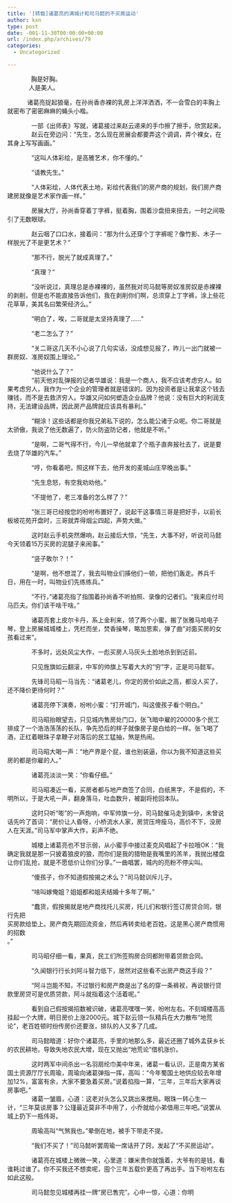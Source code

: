 ```yaml
---
title: '[转载]诸葛亮的满城计和司马懿的不买房运动'
author: kxn
type: post
date: -001-11-30T00:00:00+00:00
url: /index.php/archives/79
categories:
  - Uncategorized

---
```

              胸是好胸。  
  　　　人是美人。

　 　　诸葛亮捉起狼毫，在孙尚香赤裸的乳房上洋洋洒洒，不一会雪白的丰胸上就密布了密密麻麻的蝇头小楷。

　　　　一部《出师表》写就，诸葛接过来赵云递来的手巾擦了擦手，欣赏起来。  
　　　　赵云在旁边问：“先生，怎么现在房展会都要弄这个调调，弄个裸女，在其身上写写画画。”

　　　　“这叫人体彩绘，是高雅艺术，你不懂的。”

　　　　“请教先生。”

　　　　“人体彩绘，人体代表土地，彩绘代表我们的房产商的规划，我们房产商建房就像是艺术家作画一样。”

　　　　房展大厅，孙尚香穿着丁字裤，挺着胸，围着沙盘扭来扭去，一时之间吸引了无数眼球。

　　　　赵云咽了口口水，接着问：“那为什么还穿个丁字裤呢？像竹影、木子一样脱光了不是更艺术？”

　　　　“那不行，脱光了就成真理了。”

　　　　“真理？”

　　　　“没听说过，真理总是赤裸裸的，虽然我对司马懿等房奴准房奴是赤裸裸的剥削，但是也不能直接告诉他们，我在剥削你们啊，总须穿上丁字裤，涂上些花花草草，美其名曰繁荣经济么。”

　　　　“明白了，唉，二哥就是太坚持真理了……”

　　　　“老二怎么了？”

　　　　“关二哥这几天不小心说了几句实话，没成想见报了，昨儿一出门就被一群房奴、准房奴围上理论。”

　　　　“他说什么了？”  
　　　　“前天他对乱弹报的记者华雄说：我是一个商人，我不应该考虑穷人。如果考虑穷人，我作为一个企业的管理者就是错误的。因为投资者是让我拿这个钱去赚钱，而不是去救济穷人。华雄又问如何塑造企业品牌？他说：没有巨大的利润支持，无法建设品牌，因此房产品牌就应该具有暴利。”

　　　　“糊涂！这些话都是你我兄弟私下说的，怎么能公诸于众呢。你二哥就是太骄傲，我说了他无数遍了，防火防盗防记者，他就是不听。”

　　　　“是啊，二哥气得不行，今儿一早他就拿了个瓶子直奔报社去了，说是要去烧了华雄的汽车。”

　　　　“哼，你看着吧，照这样下去，他开发的麦城山庄早晚出事。”

　　　　“先生息怒，有空我劝劝他。”

　　　　“不提他了，老三准备的怎么样了？”

　　　　“张三哥已经按您的吩咐布置好了，说起干这事情三哥是把好手，以前长板坡花苑开盘时，三哥就弄得烟尘四起，声势大做。”

　　　　这时赵云手机突然爆响，赵云接后大惊，“先生，大事不好，听说司马懿今天领着15万买房的泥腿子来闹事。”

　　　　“竖子敢尔？！”

　　　　“是啊，他不想混了，我去叫物业们揍他们一顿，把他们轰走。养兵千日，用在一时，叫物业们先练练兵。”

　　　　“不行，”诸葛亮指了指围着孙尚香不听拍照、录像的记者们。“我来应付司马匹夫。你们该干啥干啥。”

　　　　诸葛亮套上皮尔卡丹，系上金利来，领了两个小蜜，搬了张雅马哈电子琴，登上房展城城楼上，凭栏而坐，焚香操琴，略加思索，弹了曲“对面买房的女孩看过来”。

　　　　不多时，远处风尘大作，一彪买房人马灰头土脸地杀到到近前。

　　　　只见旌旗如云翻滚，中军的帅旗上写着大大的“穷”字，正是司马懿军。

　　　　先锋司马昭一马当先：“诸葛老儿，你定的房价如此之高，都没人买了，还不降价更待何时？”

　　　　诸葛亮停下演奏，吩咐小蜜：“打开城门，叫这傻孩子看个明白。”

　　　　司马昭抬眼望去，只见城内售房处门口，张飞暗中雇的20000多个民工排成了一个浩浩荡荡的长队，争先恐后的样子就像房子是白给的一样。张飞喝了酒，正红着眼珠子拿鞭子对落后的民工猛抽，煞是热闹。

　　　　司马昭大喝一声：“地产界是个屁，谁也别装逼，你以为我不知道这些买房的都是你雇的人。”

　　　　诸葛亮淡淡一笑：“你看仔细。”

　　　　司马昭凑近一看，买房者都与地产商签了合同，白纸黑字，不是假的，不明所以，于是大吼一声，翻身落马，吐血数升，被副将抢回本队。

　　　　这时只听“嘭”的一声炮响，中军帅旗一分，司马懿催马走到镇中，未曾说话先吟了首词：“房价让人昏呀，小桥流水人家，房贷压垮瘦马，高价不下，没房人在天涯。”司马军中掌声大作，彩声不绝。

　　　　城楼上诸葛亮也不甘示弱，从小蜜手中接过麦克风唱起了卡拉哦OK：“我确定我就是那一只披着狼皮的狼，而你们是我的猎物是我嘴里的羔羊，我抛出楼盘让你们乱抢，就是不愿低价让你们分享。”一曲唱罢，城内的亮粉不停尖叫。

　　　　“傻孩子，你不知道假按揭之术么？”司马懿训斥儿子。

　　　　“啥叫嫁俺姐？姐姐都和姐夫结婚十多年了啊。”

　　　　“蠢货，假按揭就是地产商找托儿买房，托儿们和银行签订房贷合同，银行先把  
买房款给垫上。房产商先期回流资金，然后再转卖给老百姓。这是黑心房产商惯用的招数  
。”

　　　　司马昭仔细一看，果真，民工们所签购房合同都附带着贷款合同。

　　　　“久闻银行行长刘阿斗智力低下，居然对这些看不出房产商这手段？”

　　　　“阿斗岂能不知，不过银行和房产商是出了名的穿一条裤衩，再说银行贷款里房贷可是优质贷款，阿斗就指着这个活着呢。”

　　　　看到自己假按揭招数被识破，诸葛亮嘿嘿一笑，吩咐左右。不刻城楼高高挂起一个大牌，明日房价上涨2000元。城下赵云领一队精兵在大力散布“地荒论”，老百姓顿时纷传房价还要涨，排队的人又多了几成。

　　　　司马懿暗道：好你个诸葛亮，手里的地那么多，最近还圈了城外孟获乡长的农民耕地，导致失地农民大增，现在又抛出“地荒论”借机涨价。

　　　　这时两军中间杀出一名羽扇纶巾美中年来，诸葛一看认识，正是南方某省国土资源厅厅长周瑜，周瑜向诸葛弹指一挥，高叫：“今年蜀国土地供应较去年增加12%，富富有余，大家不要急着买房。”说着掐指一算，“三年，三年后大家再谈房事吧。”  
　　　　诸葛一皱眉，心道：这老对头怎么又跳出来搅局。眼珠一转心生一计，“三年莫谈房事？公瑾最近莫非不中用了，小乔就给小弟借用三年吧。”说罢从城上扔下一瓶伟哥。

　　　　周瑜高叫“气煞我也。”晕倒在地，被手下带走不提。

　　　　“我们不买了！”司马懿听罢周瑜一席话开了窍，发起了“不买房运动”。

　　　　诸葛亮在城楼上微微一笑，心里道：嫌米贵你就饿着，大爷有的是钱，看谁耗过谁了。你不买我还不想卖呢，囤个三年五载价更高了再出手。当下吩咐左右如此这般。

　　　　司马懿忽见城楼再挂一牌“房已售完”。心中一惊，心道：你明